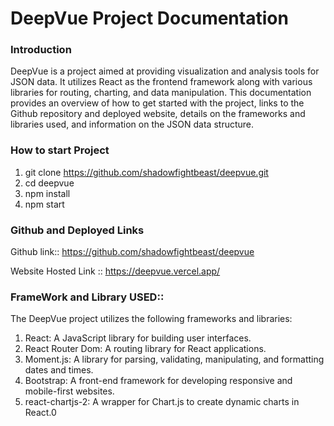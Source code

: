# DeepVue Project Documentation

### Introduction

DeepVue is a project aimed at providing visualization and analysis tools for JSON data. It utilizes React as the frontend framework along with various libraries for routing, charting, and data manipulation. This documentation provides an overview of how to get started with the project, links to the Github repository and deployed website, details on the frameworks and libraries used, and information on the JSON data structure.

### How to start Project

1. git clone https://github.com/shadowfightbeast/deepvue.git
2. cd deepvue
3. npm install
4. npm start

### Github and Deployed Links

Github link:: https://github.com/shadowfightbeast/deepvue

Website Hosted Link :: https://deepvue.vercel.app/

### FrameWork and Library USED::

The DeepVue project utilizes the following frameworks and libraries:

1. React: A JavaScript library for building user interfaces.
2. React Router Dom: A routing library for React applications.
3. Moment.js: A library for parsing, validating, manipulating, and formatting dates and times.
4. Bootstrap: A front-end framework for developing responsive and mobile-first websites.
5. react-chartjs-2: A wrapper for Chart.js to create dynamic charts in React.0
